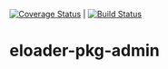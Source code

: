 [![Coverage Status](https://coveralls.io/repos/github/sul-dlss/eloader-pkg-admin/badge.svg?branch=master)](https://coveralls.io/github/sul-dlss/eloader-pkg-admin?branch=master) | [![Build Status](https://travis-ci.org/sul-dlss/eloader-pkg-admin.svg?branch=master)](https://travis-ci.org/sul-dlss/eloader-pkg-admin)

# eloader-pkg-admin
